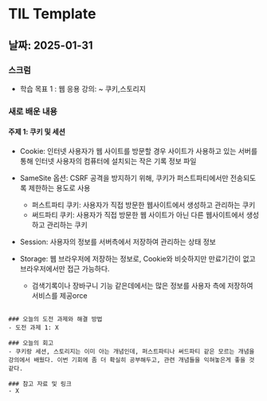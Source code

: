 # TIL Template

## 날짜: 2025-01-31

### 스크럼
- 학습 목표 1 : 웹 응용 강의: ~ 쿠키,스토리지

### 새로 배운 내용
#### 주제 1: 쿠키 및 세션
- Cookie: 인터넷 사용자가 웹 사이트를 방문할 경우 사이트가 사용하고 있는 서버를 통해 인터넷 사용자의 컴퓨터에 설치되는 작은 기록 정보 파일

- SameSite 옵션: CSRF 공격을 방지하기 위해, 쿠키가 퍼스트파티에서만 전송되도록 제한하는 용도로 사용
	- 퍼스트파티 쿠키: 사용자가 직접 방문한 웹사이트에서 생성하고 관리하는 쿠키
	- 써드파티 쿠키: 사용자가 직접 방문한 웹 사이트가 아닌 다른 웹사이트에서 생성하고 관리하는 쿠키

- Session: 사용자의 정보를 서버측에서 저장하여 관리하는 상태 정보

- Storage: 웹 브라우저에 저장하는 정보로, Cookie와 비슷하지만 만료기간이 없고 브라우저에서만 접근 가능하다.
	- 검색기록이나 장바구니 기능 같은데에서는 많은 정보를 사용자 측에 저장하여 서비스를 제공orce
```

### 오늘의 도전 과제와 해결 방법
- 도전 과제 1: X

### 오늘의 회고
- 쿠키랑 세션, 스토리지는 이미 아는 개념인데, 퍼스트파티나 써드파티 같은 모르는 개념을 강의에서 배웠다. 이번 기회에 좀 더 확실히 공부해두고, 관련 개념들을 익혀놓은게 좋을 것 같다.

### 참고 자료 및 링크
- X